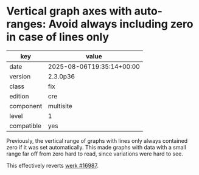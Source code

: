 [//]: # (werk v2)
# Vertical graph axes with auto-ranges: Avoid always including zero in case of lines only

key        | value
---------- | ---
date       | 2025-08-06T19:35:14+00:00
version    | 2.3.0p36
class      | fix
edition    | cre
component  | multisite
level      | 1
compatible | yes

Previously, the vertical range of graphs with lines only always contained zero if it was set automatically.
This made graphs with data with a small range far off from zero hard to read, since variations were hard to see.

This effectively reverts [werk #16987](https://checkmk.com/werk/16987).
